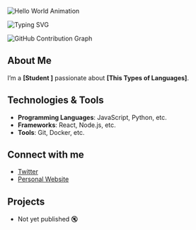![Hello World Animation](https://media.giphy.com/media/hvRJCLFzcasrR4ia7z/giphy.gif)

![Typing SVG](https://readme-typing-svg.demolab.com?font=Fira+Code&duration=4000&pause=1000&color=F7F7F7&width=435&lines=Hello%2C+I'm+%3CJanaka+Heshan%3E;Welcome+to+my+GitHub+profile!;Enjoy+exploring+my+projects!)


 ![GitHub Contribution Graph](https://github-readme-activity-graph.cyclic.app/graph?username=<your-username>&theme=github-compact)

 
 

## About Me
I’m a **[Student ]** passionate about **[This Types of Languages]**.

## Technologies & Tools
- **Programming Languages**: JavaScript, Python, etc.
- **Frameworks**: React, Node.js, etc.
- **Tools**: Git, Docker, etc.

## Connect with me
- [Twitter](comming.soon)
- [Personal Website](comming.soon..💫)

## Projects
- Not yet published 🔇
